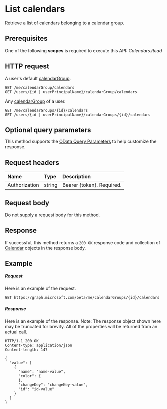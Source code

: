 # List calendars

Retrieve a list of calendars belonging to a calendar group.
## Prerequisites
One of the following **scopes** is required to execute this API: _Calendars.Read_
## HTTP request
<!-- { "blockType": "ignored" } -->
A user's default [calendarGroup](../resources/calendargroup.md).
```http
GET /me/calendarGroup/calendars
GET /users/{id | userPrincipalName}/calendarGroup/calendars
```
Any [calendarGroup](../resources/calendargroup.md) of a user.
```http
GET /me/calendarGroups/{id}/calendars
GET /users/{id | userPrincipalName}/calendarGroups/{id}/calendars
```
## Optional query parameters
This method supports the [OData Query Parameters](http://developer.microsoft.com/en-us/graph/docs/overview/query_parameters) to help customize the response.
## Request headers
| Name       | Type | Description|
|:-----------|:------|:----------|
| Authorization  | string  | Bearer {token}. Required. |

## Request body
Do not supply a request body for this method.
## Response
If successful, this method returns a `200 OK` response code and collection of [Calendar](../resources/calendar.md) objects in the response body.
## Example
##### Request
Here is an example of the request.
<!-- {
  "blockType": "request",
  "name": "get_calendars"
}-->
```http
GET https://graph.microsoft.com/beta/me/calendarGroups/{id}/calendars
```
##### Response
Here is an example of the response. Note: The response object shown here may be truncated for brevity. All of the properties will be returned from an actual call.
<!-- {
  "blockType": "response",
  "truncated": true,
  "@odata.type": "microsoft.graph.calendar",
  "isCollection": true
} -->
```http
HTTP/1.1 200 OK
Content-type: application/json
Content-length: 147

{
  "value": [
    {
      "name": "name-value",
      "color": {
      },
      "changeKey": "changeKey-value",
      "id": "id-value"
    }
  ]
}
```

<!-- uuid: 8fcb5dbc-d5aa-4681-8e31-b001d5168d79
2015-10-25 14:57:30 UTC -->
<!-- {
  "type": "#page.annotation",
  "description": "List calendars",
  "keywords": "",
  "section": "documentation",
  "tocPath": ""
}-->
